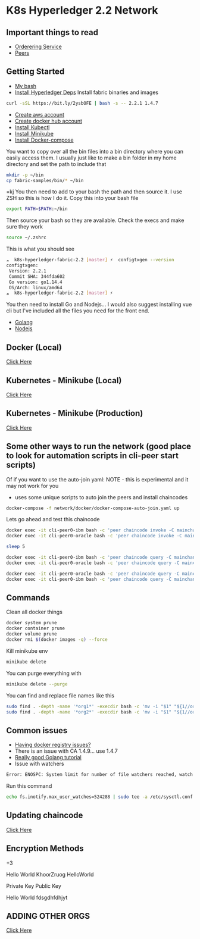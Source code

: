 K8s Hyperledger 2.2 Network
======================================

## Important things to read
- [Orderering Service](https://hyperledger-fabric.readthedocs.io/en/release-2.2/orderer/ordering_service.html)
- [Peers](https://hyperledger-fabric.readthedocs.io/en/release-2.2/peers/peers.html)

## Getting Started
- [My bash](https://github.com/ohmyzsh/ohmyzsh)
- [Install Hyperledger Deps](https://hyperledger-fabric.readthedocs.io/en/release-2.2/install.html)
Install fabric binaries and images
```bash
curl -sSL https://bit.ly/2ysbOFE | bash -s -- 2.2.1 1.4.7
```
- [Create aws account](aws.amazon.com)
- [Create docker hub account](https://hub.docker.com/)
- [Install Kubectl](https://kubernetes.io/docs/tasks/tools/install-kubectl/)
- [Install Minikube](https://minikube.sigs.k8s.io/docs/start/)
- [Install Docker-compose](https://docs.docker.com/engine/install/ubuntu/)

You want to copy over all the bin files into a bin directory where you can easily access them. I usually just like to make a bin folder in my home directory and set the path to include that
```bash
mkdir -p ~/bin
cp fabric-samples/bin/* ~/bin
```
=kj
You then need to add to your bash the path and then source it. I use ZSH so this is how I do it. Copy this into your bash file
```bash
export PATH=$PATH:~/bin
```

Then source your bash so they are available. Check the execs and make sure they work
```bash
source ~/.zshrc
```

This is what you should see
```bash
☁  k8s-hyperledger-fabric-2.2 [master] ⚡  configtxgen --version
configtxgen:
 Version: 2.2.1
 Commit SHA: 344fda602
 Go version: go1.14.4
 OS/Arch: linux/amd64
☁  k8s-hyperledger-fabric-2.2 [master] ⚡  
```

You then need to install Go and Nodejs... I would also suggest installing vue cli but I've included all the files you need for the front end.
- [Golang](https://golang.org/dl/)
- [Nodejs](https://nodejs.org/en/)

## Docker (Local)

[Click Here](https://github.com/happilymarrieddad/k8s-hyperledger-fabric-2.2/blob/master/DOCKER_COMPOSE.md)

## Kubernetes - Minikube (Local)

[Click Here](https://github.com/happilymarrieddad/k8s-hyperledger-fabric-2.2/blob/master/MINIKUBE.md)

## Kubernetes - Minikube (Production)

[Click Here](https://github.com/happilymarrieddad/k8s-hyperledger-fabric-2.2/blob/master/PRODUCTION.md)

## Some other ways to run the network (good place to look for automation scripts in cli-peer start scripts)

Of if you want to use the auto-join yaml: NOTE - this is experimental and it may not work for you
- uses some unique scripts to auto join the peers and install chaincodes
```bash
docker-compose -f network/docker/docker-compose-auto-join.yaml up
```


Lets go ahead and test this chaincode
```bash
docker exec -it cli-peer0-ibm bash -c 'peer chaincode invoke -C mainchannel -n resource_types -c '\''{"Args":["SetPrivateData", "1", "IBM Private Name"]}'\'' -o orderer0:7050 --tls --cafile=/etc/hyperledger/orderers/msp/tlscacerts/orderers-ca-7054.pem'
docker exec -it cli-peer0-oracle bash -c 'peer chaincode invoke -C mainchannel -n resource_types -c '\''{"Args":["SetPrivateData", "1", "ORACLE Private Name"]}'\'' -o orderer0:7050 --tls --cafile=/etc/hyperledger/orderers/msp/tlscacerts/orderers-ca-7054.pem'

sleep 5

docker exec -it cli-peer0-ibm bash -c 'peer chaincode query -C mainchannel -n resource_types -c '\''{"Args":["Index"]}'\'' -o orderer0:7050 --tls --cafile=/etc/hyperledger/orderers/msp/tlscacerts/orderers-ca-7054.pem'
docker exec -it cli-peer0-oracle bash -c 'peer chaincode query -C mainchannel -n resource_types -c '\''{"Args":["Index"]}'\'' -o orderer0:7050 --tls --cafile=/etc/hyperledger/orderers/msp/tlscacerts/orderers-ca-7054.pem'

docker exec -it cli-peer0-oracle bash -c 'peer chaincode query -C mainchannel -n resource_types -c '\''{"Args":["Transactions","1"]}'\'' -o orderer0:7050 --tls --cafile=/etc/hyperledger/orderers/msp/tlscacerts/orderers-ca-7054.pem'
docker exec -it cli-peer0-ibm bash -c 'peer chaincode query -C mainchannel -n resource_types -c '\''{"Args":["Transactions","1"]}'\'' -o orderer0:7050 --tls --cafile=/etc/hyperledger/orderers/msp/tlscacerts/orderers-ca-7054.pem'
```

## Commands
Clean all docker things
```bash
docker system prune 
docker container prune
docker volume prune 
docker rmi $(docker images -q) --force
```

Kill minikube env
```bash
minikube delete
```

You can purge everything with
```bash
minikube delete --purge
```

You can find and replace file names like this
```bash
sudo find . -depth -name '*org1*' -execdir bash -c 'mv -i "$1" "${1//org1/ibm}"' bash {} \;
sudo find . -depth -name '*org2*' -execdir bash -c 'mv -i "$1" "${1//org2/oracle}"' bash {} \;
```

## Common issues

- [Having docker registry issues?](https://github.com/moby/moby/issues/22635)
- There is an issue with CA 1.4.9... use 1.4.7
- [Really good Golang tutorial](https://chainhero.io/2018/06/tutorial-build-blockchain-app-v1-1-0/)
- Issue with watchers
```bash
Error: ENOSPC: System limit for number of file watchers reached, watch '/home/nick/Projects/k8s-hyperledger-fabric-2.2/frontend/public/index.html'
```
Run this command
```bash
echo fs.inotify.max_user_watches=524288 | sudo tee -a /etc/sysctl.conf && sudo sysctl -p
```

## Updating chaincode

[Click Here](https://github.com/happilymarrieddad/k8s-hyperledger-fabric-2.2/blob/master/UPDATING_CHAINCODE.md)

## Encryption Methods
+3

Hello World
KhoorZruog
HelloWorld


Private Key
Public Key

Hello World
fdsgdhfdhjyt

## ADDING OTHER ORGS

[Click Here](https://github.com/happilymarrieddad/k8s-hyperledger-fabric-2.2/blob/master/ADDING_AN_ORG.md)

